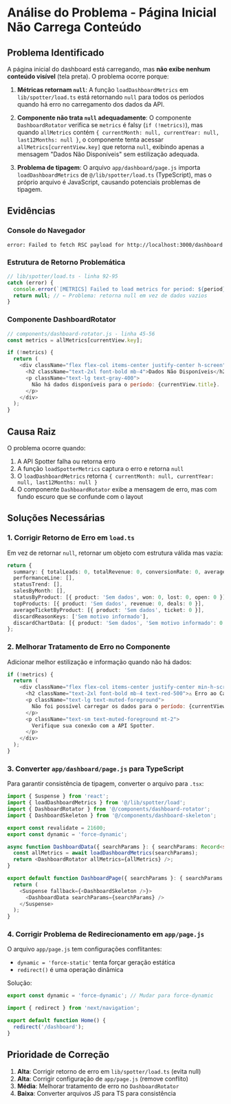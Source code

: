 # Análise do Problema - Página Inicial Não Carrega Conteúdo

## Problema Identificado

A página inicial do dashboard está carregando, mas **não exibe nenhum conteúdo visível** (tela preta). O problema ocorre porque:

1. **Métricas retornam `null`**: A função `loadDashboardMetrics` em `lib/spotter/load.ts` está retornando `null` para todos os períodos quando há erro no carregamento dos dados da API.

2. **Componente não trata `null` adequadamente**: O componente `DashboardRotator` verifica se `metrics` é falsy (`if (!metrics)`), mas quando `allMetrics` contém `{ currentMonth: null, currentYear: null, last12Months: null }`, o componente tenta acessar `allMetrics[currentView.key]` que retorna `null`, exibindo apenas a mensagem "Dados Não Disponíveis" sem estilização adequada.

3. **Problema de tipagem**: O arquivo `app/dashboard/page.js` importa `loadDashboardMetrics` de `@/lib/spotter/load.ts` (TypeScript), mas o próprio arquivo é JavaScript, causando potenciais problemas de tipagem.

## Evidências

### Console do Navegador
```
error: Failed to fetch RSC payload for http://localhost:3000/dashboard
```

### Estrutura de Retorno Problemática
```typescript
// lib/spotter/load.ts - linha 92-95
catch (error) {
  console.error(`[METRICS] Failed to load metrics for period: ${period}`, error);
  return null; // ← Problema: retorna null em vez de dados vazios
}
```

### Componente DashboardRotator
```javascript
// components/dashboard-rotator.js - linha 45-56
const metrics = allMetrics[currentView.key];

if (!metrics) {
  return (
    <div className="flex flex-col items-center justify-center h-screen">
      <h2 className="text-2xl font-bold mb-4">Dados Não Disponíveis</h2>
      <p className="text-lg text-gray-400">
        Não há dados disponíveis para o período: {currentView.title}.
      </p>
    </div>
  );
}
```

## Causa Raiz

O problema ocorre quando:
1. A API Spotter falha ou retorna erro
2. A função `loadSpotterMetrics` captura o erro e retorna `null`
3. O `loadDashboardMetrics` retorna `{ currentMonth: null, currentYear: null, last12Months: null }`
4. O componente `DashboardRotator` exibe a mensagem de erro, mas com fundo escuro que se confunde com o layout

## Soluções Necessárias

### 1. Corrigir Retorno de Erro em `load.ts`
Em vez de retornar `null`, retornar um objeto com estrutura válida mas vazia:

```typescript
return {
  summary: { totalLeads: 0, totalRevenue: 0, conversionRate: 0, averageTicket: 0 },
  performanceLine: [],
  statusTrend: [],
  salesByMonth: [],
  statusByProduct: [{ product: 'Sem dados', won: 0, lost: 0, open: 0 }],
  topProducts: [{ product: 'Sem dados', revenue: 0, deals: 0 }],
  averageTicketByProduct: [{ product: 'Sem dados', ticket: 0 }],
  discardReasonKeys: ['Sem motivo informado'],
  discardChartData: [{ product: 'Sem dados', 'Sem motivo informado': 0 }],
};
```

### 2. Melhorar Tratamento de Erro no Componente
Adicionar melhor estilização e informação quando não há dados:

```javascript
if (!metrics) {
  return (
    <div className="flex flex-col items-center justify-center min-h-screen bg-background text-foreground">
      <h2 className="text-2xl font-bold mb-4 text-red-500">⚠️ Erro ao Carregar Dados</h2>
      <p className="text-lg text-muted-foreground">
        Não foi possível carregar os dados para o período: {currentView.title}.
      </p>
      <p className="text-sm text-muted-foreground mt-2">
        Verifique sua conexão com a API Spotter.
      </p>
    </div>
  );
}
```

### 3. Converter `app/dashboard/page.js` para TypeScript
Para garantir consistência de tipagem, converter o arquivo para `.tsx`:

```typescript
import { Suspense } from 'react';
import { loadDashboardMetrics } from '@/lib/spotter/load';
import { DashboardRotator } from '@/components/dashboard-rotator';
import { DashboardSkeleton } from '@/components/dashboard-skeleton';

export const revalidate = 21600;
export const dynamic = 'force-dynamic';

async function DashboardData({ searchParams }: { searchParams: Record<string, string | string[] | undefined> }) {
  const allMetrics = await loadDashboardMetrics(searchParams);
  return <DashboardRotator allMetrics={allMetrics} />;
}

export default function DashboardPage({ searchParams }: { searchParams: Record<string, string | string[] | undefined> }) {
  return (
    <Suspense fallback={<DashboardSkeleton />}>
      <DashboardData searchParams={searchParams} />
    </Suspense>
  );
}
```

### 4. Corrigir Problema de Redirecionamento em `app/page.js`
O arquivo `app/page.js` tem configurações conflitantes:
- `dynamic = 'force-static'` tenta forçar geração estática
- `redirect()` é uma operação dinâmica

Solução:
```javascript
export const dynamic = 'force-dynamic'; // Mudar para force-dynamic

import { redirect } from 'next/navigation';

export default function Home() {
  redirect('/dashboard');
}
```

## Prioridade de Correção

1. **Alta**: Corrigir retorno de erro em `lib/spotter/load.ts` (evita null)
2. **Alta**: Corrigir configuração de `app/page.js` (remove conflito)
3. **Média**: Melhorar tratamento de erro no `DashboardRotator`
4. **Baixa**: Converter arquivos JS para TS para consistência
